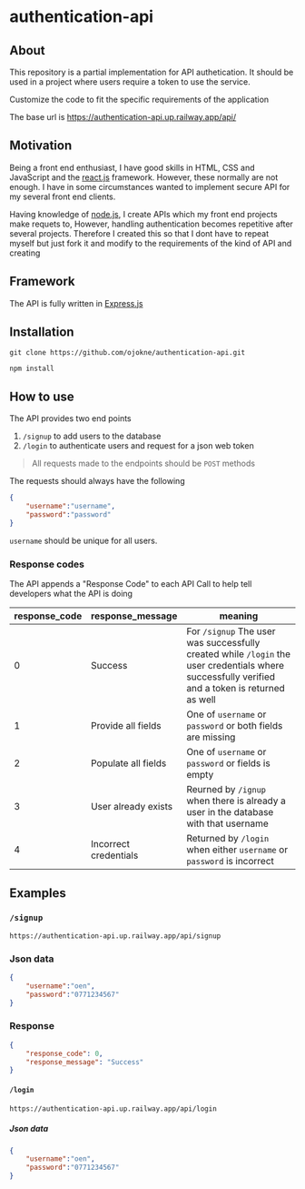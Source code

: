# authentication-api
## About
This repository is a partial implementation for API authetication. It should be used in a project where users require a token to use the service. 

Customize the code to fit the specific requirements of the application

The base url is https://authentication-api.up.railway.app/api/

## Motivation
Being a front end enthusiast, I have good skills in HTML, CSS and JavaScript and the [react.js](https://reactjs.org/) framework.
However, these normally are not enough. I have in some circumstances wanted to implement secure API for my several front end clients.

Having knowledge of [node.js](https://nodejs.org/en/), I create APIs which my front end projects make requets to, However, handling authentication becomes repetitive after several projects. Therefore I created this so that I dont have to repeat myself but just fork it and modify to the requirements of the kind of API and creating

## Framework
The API is fully written in [Express.js](https://expressjs.com/)

## Installation
```
git clone https://github.com/ojokne/authentication-api.git
```

```
npm install
```

## How to use
The API provides two end points
1. `/signup` to add users to the database
2. `/login` to authenticate users and request for a json web token

> All requests made to the endpoints should be `POST` methods

The requests should always have the following

```json
{
    "username":"username",
    "password":"password"
}
```

`username` should be unique for all users.

### Response codes
The API appends a "Response Code" to each API Call to help tell developers what the API is doing

| response_code | response_message | meaning |
| ------------- | ---------------- | ------- |
| 0             | Success          | For `/signup` The user was successfully created  while `/login` the user credentials where successfully verified and a token is returned as well |
| 1             | Provide all fields | One of `username` or `password` or both fields are missing |
| 2             | Populate all fields | One of `username` or `password` or  fields is empty|
| 3             | User already exists | Reurned by `/ignup` when there is already a user in the database with that username |
| 4             | Incorrect credentials | Returned by `/login` when either `username` or `password` is incorrect |

## Examples
### `/signup`

```
https://authentication-api.up.railway.app/api/signup
```

### Json data
```json
{
    "username":"oen",
    "password":"0771234567"
}
```

### Response
```json
{
    "response_code": 0,
    "response_message": "Success"
}
```
#### `/login`
```
https://authentication-api.up.railway.app/api/login
```

##### Json data
```json
{
    "username":"oen",
    "password":"0771234567"
}
```
